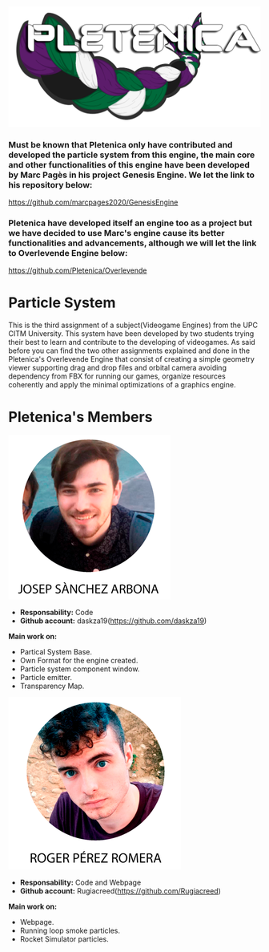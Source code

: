![Pletenica](https://github.com/Pletenica/GenesisEngine/blob/master/Web/LogoPletenica++.png?raw=true)

### Must be known that Pletenica only have contributed and developed the particle system from this engine, the main core and other functionalities of this engine have been developed by Marc Pagès in his project Genesis Engine. We let the link to his repository below:

https://github.com/marcpages2020/GenesisEngine

### Pletenica have developed itself an engine too as a project but we have decided to use Marc's engine cause its better functionalities and advancements, although we will let the link to Overlevende Engine below:

https://github.com/Pletenica/Overlevende

# Particle System

This is the third assignment of a subject(Videogame Engines) from the UPC CITM University. This system have been developed by two students trying their best to learn and contribute to the developing of videogames. 
As said before you can find the two other assignments explained and done in the Pletenica's Overlevende Engine that consist of creating a simple geometry viewer supporting drag and drop files and orbital camera avoiding dependency from FBX for running our games, organize resources coherently and apply the minimal optimizations of a graphics engine.

# Pletenica's Members
![Josep](https://github.com/Pletenica/GenesisEngine/blob/master/Web/Pepote.png?raw=true)

* **Responsability:** Code
* **Github account:** daskza19(https://github.com/daskza19)

**Main work on:**
* Partical System Base.
* Own Format for the engine created.
* Particle system component window.
* Particle emitter.
* Transparency Map.

![Yuye](https://github.com/Pletenica/GenesisEngine/blob/master/Web/Yuye.png?raw=true)

* **Responsability:** Code and Webpage
* **Github account:** Rugiacreed(https://github.com/Rugiacreed)

**Main work on:**
* Webpage.
* Running loop smoke particles.
* Rocket Simulator particles.


